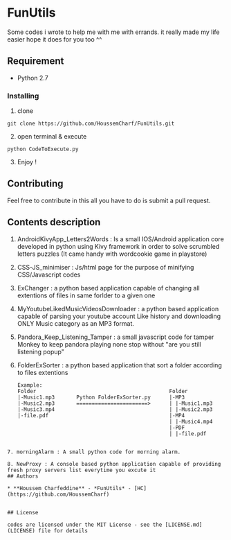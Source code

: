 # FunUtils

 Some codes i wrote to help me with me with errands. it really made my life easier hope it does for you too ^^

## Requirement

* Python 2.7


### Installing

1. clone

```
git clone https://github.com/HoussemCharf/FunUtils.git
```

2. open terminal & execute 
```
python CodeToExecute.py
```

3. Enjoy !


## Contributing

Feel free to contribute in this all you have to do is submit a pull request.

## Contents description
1. AndroidKivyApp_Letters2Words : Is a small IOS/Android application core developed in python using Kivy framework in order to solve scrumbled letters puzzles (It came handy with wordcookie game in playstore)

2. CSS-JS_minimiser : Js/html page for the purpose of minifying CSS/Javascript codes

3. ExChanger : a python based application capable of changing all extentions of files in same forlder to a given one

4. MyYoutubeLikedMusicVideosDownloader : a python based application capable of parsing your youtube account Like history and downloading ONLY Music category as an MP3 format.

5. Pandora_Keep_Listening_Tamper : a small javascript code for tamper Monkey to keep pandora playing none stop without "are you still listening popup"

6. FolderExSorter : a python based application that sort a folder according to files extentions 
   ```
   Example:
   Folder                                           Folder
   |-Music1.mp3       Python FolderExSorter.py      |-MP3
   |-Music2.mp3       =======================>      | |-Music1.mp3 
   |-Music3.mp4                                     | |-Music2.mp3
   |-file.pdf                                       |-MP4
                                                    | |-Music4.mp4
                                                    |-PDF
                                                    | |-file.pdf
                                                       
  ```
  7. morningAlarm : A small python code for morning alarm.
  
  8. NewProxy : A console based python application capable of providing fresh proxy servers list everytime you excute it
## Authors

* **Houssem Charfeddine** - *FunUtils* - [HC](https://github.com/HoussemCharf)


## License

codes are licensed under the MIT License - see the [LICENSE.md](LICENSE) file for details

